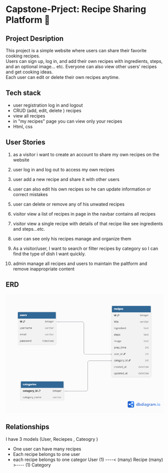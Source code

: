 # Capstone-Prject: Recipe Sharing Platform 🍜


## Project Desription
This project is a simple website where users can share their favorite cooking recipes.  
Users can sign up, log in, and add their own recipes with ingredients, steps, and an optional image... etc.
Everyone can also view other users’ recipes and get cooking ideas.  
Each user can edit or delete their own recipes anytime.

## Tech stack
- user registration log in and logout
- CRUD (add, edit, delete ) recipes 
- view all recipes
- in "my recipes" page you can view only your recipes
- Html, css 

## User Stories
1. as a visitor i want to create an account to share my own recipes on the website 
2. user log in and log out to access my own recipes 
3. user add a new recipe and share it with other users
4. user can also edit his own recipes so he can update information or correct mistakes
5. user can delete or remove any of his unwated recipes 
6. visitor view a list of recipes in page in the navbar contains all recipes
7.  visitor view a single recipe with details of that recipe like see ingredients and steps...etc.
8. user can see only his recipes manage and organize them 

9. As a visitor/user, I want to search or  filter recipes by category so I can find the type of dish I want quickly.

10. admin manage all recipes and users to maintain the paltform and remove inappropriate content

## ERD 
![ERD](./images/Untitled.png)
## Relationships
I have 3 models  (User, Reciepes , Cateogry )
- One user can have many recipes 
- Each recipe belongs to one user
- each recipe belongs to one categor
User (1) ----< (many) Recipe (many) >---- (1) Category